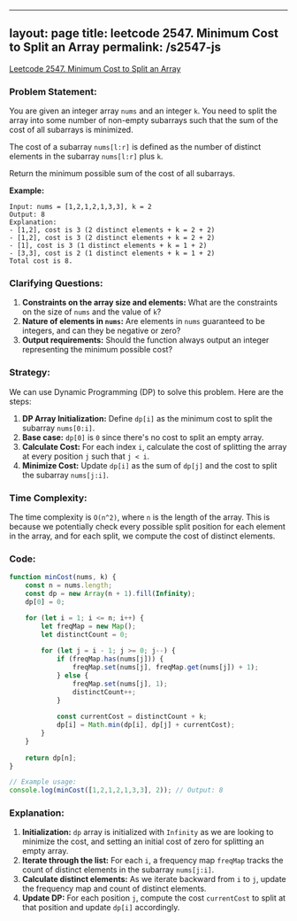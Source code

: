 
---
layout: page
title: leetcode 2547. Minimum Cost to Split an Array
permalink: /s2547-js
---
[Leetcode 2547. Minimum Cost to Split an Array](https://algoadvance.github.io/algoadvance/l2547)
### Problem Statement:

You are given an integer array `nums` and an integer `k`. You need to split the array into some number of non-empty subarrays such that the sum of the cost of all subarrays is minimized. 

The cost of a subarray `nums[l:r]` is defined as the number of distinct elements in the subarray `nums[l:r]` plus `k`.

Return the minimum possible sum of the cost of all subarrays.

**Example:**

```
Input: nums = [1,2,1,2,1,3,3], k = 2
Output: 8
Explanation:
- [1,2], cost is 3 (2 distinct elements + k = 2 + 2)
- [1,2], cost is 3 (2 distinct elements + k = 2 + 2)
- [1], cost is 3 (1 distinct elements + k = 1 + 2)
- [3,3], cost is 2 (1 distinct elements + k = 1 + 2)
Total cost is 8.
```

### Clarifying Questions:

1. **Constraints on the array size and elements:** What are the constraints on the size of `nums` and the value of `k`?
2. **Nature of elements in `nums`:** Are elements in `nums` guaranteed to be integers, and can they be negative or zero?
3. **Output requirements:** Should the function always output an integer representing the minimum possible cost?

### Strategy:

We can use Dynamic Programming (DP) to solve this problem. Here are the steps:

1. **DP Array Initialization:** Define `dp[i]` as the minimum cost to split the subarray `nums[0:i]`.
2. **Base case:** `dp[0]` is `0` since there's no cost to split an empty array.
3. **Calculate Cost:** For each index `i`, calculate the cost of splitting the array at every position `j` such that `j < i`.
4. **Minimize Cost:** Update `dp[i]` as the sum of `dp[j]` and the cost to split the subarray `nums[j:i]`.

### Time Complexity:

The time complexity is `O(n^2)`, where `n` is the length of the array. This is because we potentially check every possible split position for each element in the array, and for each split, we compute the cost of distinct elements.

### Code:

```javascript
function minCost(nums, k) {
    const n = nums.length;
    const dp = new Array(n + 1).fill(Infinity);
    dp[0] = 0;

    for (let i = 1; i <= n; i++) {
        let freqMap = new Map();
        let distinctCount = 0;
        
        for (let j = i - 1; j >= 0; j--) {
            if (freqMap.has(nums[j])) {
                freqMap.set(nums[j], freqMap.get(nums[j]) + 1);
            } else {
                freqMap.set(nums[j], 1);
                distinctCount++;
            }
            
            const currentCost = distinctCount + k;
            dp[i] = Math.min(dp[i], dp[j] + currentCost);
        }
    }
    
    return dp[n];
}

// Example usage:
console.log(minCost([1,2,1,2,1,3,3], 2)); // Output: 8
```

### Explanation:

1. **Initialization:** `dp` array is initialized with `Infinity` as we are looking to minimize the cost, and setting an initial cost of zero for splitting an empty array.
2. **Iterate through the list:** For each `i`, a frequency map `freqMap` tracks the count of distinct elements in the subarray `nums[j:i]`.
3. **Calculate distinct elements:** As we iterate backward from `i` to `j`, update the frequency map and count of distinct elements.
4. **Update DP:** For each position `j`, compute the cost `currentCost` to split at that position and update `dp[i]` accordingly.
